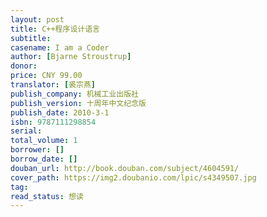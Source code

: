 ```yaml
---
layout: post
title: C++程序设计语言
subtitle:
casename: I am a Coder
author: [Bjarne Stroustrup]
donor: 
price: CNY 99.00
translator: [裘宗燕]
publish_company: 机械工业出版社
publish_version: 十周年中文纪念版
publish_date: 2010-3-1
isbn: 9787111298854
serial: 
total_volume: 1
borrower: []
borrow_date: []
douban_url: http://book.douban.com/subject/4604591/
cover_path: https://img2.doubanio.com/lpic/s4349507.jpg
tag: 
read_status: 想读
---
```

